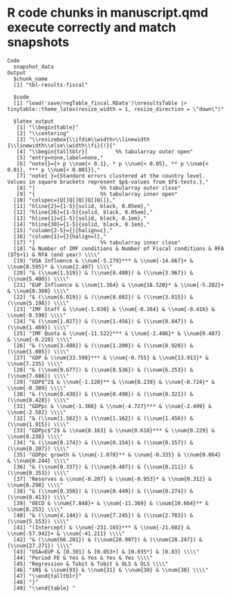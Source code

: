# R code chunks in manuscript.qmd execute correctly and match snapshots

    Code
      snapshot_data
    Output
      $chunk_name
      [1] "tbl-results-fiscal"
      
      $code
      [1] "load('save/regTable_fiscal.RData')\nresultsTable |> tinytable::theme_latex(resize_width = 1, resize_direction = \"down\")"
      
      $latex_output
       [1] "\\begin{table}"                                                                                                           
       [2] "\\centering"                                                                                                              
       [3] "\\resizebox{\\ifdim\\width>\\linewidth 1\\linewidth\\else\\width\\fi}{!}{"                                                
       [4] "\\begin{talltblr}[         %% tabularray outer open"                                                                      
       [5] "entry=none,label=none,"                                                                                                   
       [6] "note{}={+ p \\num{< 0.1}, * p \\num{< 0.05}, ** p \\num{< 0.01}, *** p \\num{< 0.001}},"                                  
       [7] "note{ }={Standard errors clustered at the country level. Values in square brackets represent $p$-values from $F$-tests.},"
       [8] "]                     %% tabularray outer close"                                                                          
       [9] "{                     %% tabularray inner open"                                                                           
      [10] "colspec={Q[]Q[]Q[]Q[]Q[]},"                                                                                               
      [11] "hline{2}={1-5}{solid, black, 0.05em},"                                                                                    
      [12] "hline{26}={1-5}{solid, black, 0.05em},"                                                                                   
      [13] "hline{1}={1-5}{solid, black, 0.1em},"                                                                                     
      [14] "hline{30}={1-5}{solid, black, 0.1em},"                                                                                    
      [15] "column{2-5}={}{halign=c},"                                                                                                
      [16] "column{1}={}{halign=l},"                                                                                                  
      [17] "}                     %% tabularray inner close"                                                                          
      [18] "& Number of IMF conditions & Number of Fiscal conditions & RFA ($T$+1) & RFA (end year) \\\\"                             
      [19] "USA Influence & \\num{-5.279}*** & \\num{-14.667}+ & \\num{8.595}* & \\num{2.497} \\\\"                                   
      [20] "& (\\num{1.519}) & (\\num{8.480}) & (\\num{3.967}) & (\\num{5.400}) \\\\"                                                 
      [21] "EUP Influence & \\num{1.364} & \\num{18.520}* & \\num{-5.282}+ & \\num{0.360} \\\\"                                       
      [22] "& (\\num{6.019}) & (\\num{8.082}) & (\\num{3.015}) & (\\num{5.198}) \\\\"                                                 
      [23] "IMF Staff & \\num{-1.630} & \\num{-0.264} & \\num{-0.416} & \\num{-0.590} \\\\"                                           
      [24] "& (\\num{1.027}) & (\\num{1.456}) & (\\num{0.847}) & (\\num{1.469}) \\\\"                                                 
      [25] "IMF Quota & \\num{-11.522}*** & \\num{-2.486}* & \\num{0.487} & \\num{-0.228} \\\\"                                       
      [26] "& (\\num{3.488}) & (\\num{1.200}) & (\\num{0.920}) & (\\num{1.005}) \\\\"                                                 
      [27] "GDP & \\num{33.598}*** & \\num{-0.755} & \\num{13.913}* & \\num{7.235} \\\\"                                              
      [28] "& (\\num{9.677}) & (\\num{8.536}) & (\\num{6.253}) & (\\num{7.686}) \\\\"                                                 
      [29] "GDP$^2$ & \\num{-1.128}** & \\num{0.239} & \\num{-0.724}* & \\num{-0.309} \\\\"                                           
      [30] "& (\\num{0.438}) & (\\num{0.498}) & (\\num{0.321}) & (\\num{0.428}) \\\\"                                                 
      [31] "GDPpc & \\num{-1.366} & \\num{-4.727}*** & \\num{-2.499} & \\num{-2.582} \\\\"                                            
      [32] "& (\\num{1.562}) & (\\num{1.162}) & (\\num{1.456}) & (\\num{1.915}) \\\\"                                                 
      [33] "GDPpc$^2$ & \\num{0.163} & \\num{0.618}*** & \\num{0.229} & \\num{0.238} \\\\"                                            
      [34] "& (\\num{0.174}) & (\\num{0.154}) & (\\num{0.157}) & (\\num{0.207}) \\\\"                                                 
      [35] "GDPpc growth & \\num{-1.078}** & \\num{-0.335} & \\num{0.064} & \\num{0.244} \\\\"                                        
      [36] "& (\\num{0.337}) & (\\num{0.487}) & (\\num{0.211}) & (\\num{0.353}) \\\\"                                                 
      [37] "Reserves & \\num{-0.207} & \\num{-0.953}* & \\num{0.312} & \\num{0.298} \\\\"                                             
      [38] "& (\\num{0.350}) & (\\num{0.449}) & (\\num{0.274}) & (\\num{0.413}) \\\\"                                                 
      [39] "OECD & \\num{7.848}+ & \\num{-11.369} & \\num{10.664}** & \\num{8.253} \\\\"                                              
      [40] "& (\\num{4.144}) & (\\num{7.245}) & (\\num{2.783}) & (\\num{5.553}) \\\\"                                                 
      [41] "(Intercept) & \\num{-231.165}*** & \\num{-21.602} & \\num{-57.942}+ & \\num{-41.211} \\\\"                                
      [42] "& (\\num{66.201}) & (\\num{28.907}) & (\\num{28.247}) & (\\num{27.271}) \\\\"                                             
      [43] "USA=EUP & [0.301] & [0.053+] & [0.035*] & [0.83] \\\\"                                                                    
      [44] "Period FE & Yes & Yes & Yes & Yes \\\\"                                                                                   
      [45] "Regression & Tobit & Tobit & OLS & OLS \\\\"                                                                              
      [46] "$N$ & \\num{93} & \\num{31} & \\num{30} & \\num{30} \\\\"                                                                 
      [47] "\\end{talltblr}"                                                                                                          
      [48] "}"                                                                                                                        
      [49] "\\end{table} "                                                                                                            
      

